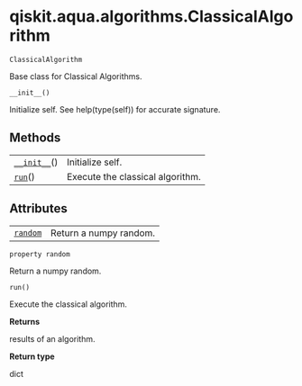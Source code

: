 <span id="qiskit-aqua-algorithms-classicalalgorithm" />

# qiskit.aqua.algorithms.ClassicalAlgorithm

<span id="undefined" />

`ClassicalAlgorithm`

Base class for Classical Algorithms.

<span id="undefined" />

`__init__()`

Initialize self. See help(type(self)) for accurate signature.

## Methods

|                                                                                                                          |                                  |
| ------------------------------------------------------------------------------------------------------------------------ | -------------------------------- |
| [`__init__`](#qiskit.aqua.algorithms.ClassicalAlgorithm.__init__ "qiskit.aqua.algorithms.ClassicalAlgorithm.__init__")() | Initialize self.                 |
| [`run`](#qiskit.aqua.algorithms.ClassicalAlgorithm.run "qiskit.aqua.algorithms.ClassicalAlgorithm.run")()                | Execute the classical algorithm. |

## Attributes

|                                                                                                                  |                        |
| ---------------------------------------------------------------------------------------------------------------- | ---------------------- |
| [`random`](#qiskit.aqua.algorithms.ClassicalAlgorithm.random "qiskit.aqua.algorithms.ClassicalAlgorithm.random") | Return a numpy random. |

<span id="undefined" />

`property random`

Return a numpy random.

<span id="undefined" />

`run()`

Execute the classical algorithm.

**Returns**

results of an algorithm.

**Return type**

dict
